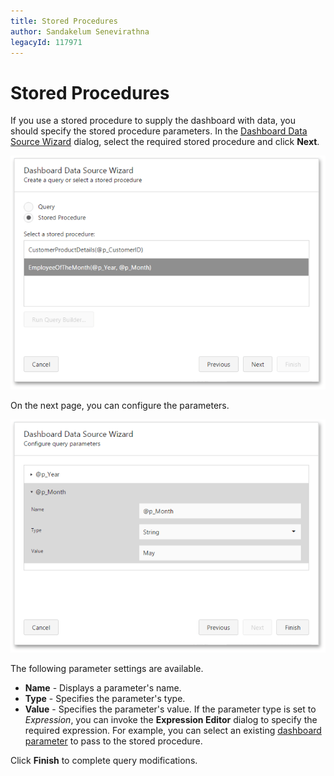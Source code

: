 ```yaml
---
title: Stored Procedures
author: Sandakelum Senevirathna
legacyId: 117971
---
```

# Stored Procedures
If you use a stored procedure to supply the dashboard with data, you should specify the stored procedure parameters. In the [Dashboard Data Source Wizard](../../ui-elements/dialogs-and-wizards/dashboard-data-source-wizard.md) dialog, select the required stored procedure and click **Next**.

![wdd-stored-procedure](../../../../images/img124982.png)

On the next page, you can configure the parameters.

![wdd-stored-procedure-page2](../../../../images/img124983.png)

The following parameter settings are available.
* **Name** - Displays a parameter's name.
* **Type** - Specifies the parameter's type.
* **Value** - Specifies the parameter's value. If the parameter type is set to _Expression_, you can invoke the **Expression Editor** dialog to specify the required expression. For example, you can select an existing [dashboard parameter](../../data-analysis/dashboard-parameters.md) to pass to the stored procedure.

Click **Finish** to complete query modifications.